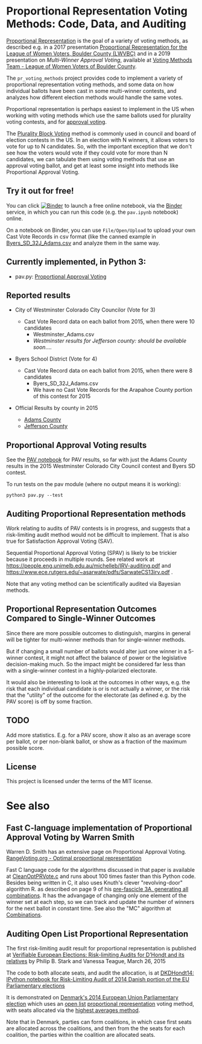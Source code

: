 # Proportional Representation Voting Methods: Code, Data, and Auditing

[Proportional Representation](https://en.wikipedia.org/wiki/Proportional_representation)
is the goal of a variety of voting methods, as described e.g. in a 2017 presentation
[Proportional Representation for the League of Women Voters, Boulder County (LWVBC)](http://bcn.boulder.co.us/~neal/elections/proportional-representation-lwv/#1)
and in a 2019 presentation on *Multi-Winner Approval Voting*, available at
[Voting Methods Team - League of Women Voters of Boulder County](https://www.lwvbc.org/content.aspx?page_id=22&club_id=629866&module_id=301984).

The `pr_voting_methods` project provides code to implement a variety of proportional representation voting methods, and some data on how individual ballots have been cast in some multi-winner contests, and analyzes how different election methods would handle the same votes.

Proportional representation is perhaps easiest to implement in the US when working with voting methods which use the same ballots used for plurality voting contests, and for [approval voting](https://en.wikipedia.org/wiki/Approval_voting).

The [Plurality Block Voting](https://en.wikipedia.org/wiki/Plurality-at-large_voting) method is commonly used in council and board of election contests in the US. In an election with N winners, it allows voters to vote for up to N candidates.  So, with the important exception that we don't see how the voters would vote if they could vote for more than N candidates, we can tabulate them using voting methods that use an approval voting ballot, and get at least some insight into methods like Proportional Approval Voting.

## Try it out for free!
You can click [![Binder](https://mybinder.org/badge.svg)](https://mybinder.org/v2/gh/nealmcb/pr_voting_methods/master)
to launch a free online notebook, via the [Binder](https://mybinder.org/) service, in which you can run this code (e.g. the `pav.ipynb` notebook) online.

On a notebook on Binder, you can use `File/Open/Upload` to upload your own Cast Vote Records in csv format (like the canned example in [Byers_SD_32J_Adams.csv](Byers_SD_32J_Adams.csv) and analyze them in the same way.

## Currently implemented, in Python 3:

* pav.py: [Proportional Approval Voting](https://en.wikipedia.org/wiki/Proportional_approval_voting)

## Reported results

* City of Westminster Colorado City Councilor (Vote for 3)
  * Cast Vote Record data on each ballot from 2015, when there were 10 candidates
    * Westminster_Adams.csv
    * *Westminster results for Jefferson county: should be available soon*....

* Byers School District (Vote for 4)
  * Cast Vote Record data on each ballot from 2015, when there were 8 candidates
    * Byers_SD_32J_Adams.csv
    * We have no Cast Vote Records for the Arapahoe County portion of this contest for 2015

* Official Results by county in 2015
  * [Adams County](http://results.enr.clarityelections.com/CO/Adams/56803/157259/Web01/en/summary.html)
  * [Jefferson County](http://results.enr.clarityelections.com/CO/Jefferson/56801/157251/Web01/en/summary.html)

## Proportional Approval Voting results

See the [PAV notebook](https://github.com/nealmcb/pr_voting_methods/blob/master/pav.ipynb)
for PAV results, so far with just the Adams County results
in the 2015 Westminster Colorado City Council contest and Byers SD contest.

To run tests on the pav module (where no output means it is working):

    python3 pav.py --test

## Auditing Proportional Representation methods

Work relating to audits of PAV contests is in progress, and suggests that a
risk-limiting audit method would not be difficult to implement. That is also
true for Satisfaction Approval Voting (SAV).

Sequential Proportional Approval Voting (SPAV) is likely to be trickier because it proceeds in multiple rounds.
See related work at https://people.eng.unimelb.edu.au/michelleb/IRV-auditing.pdf and
https://www.ece.rutgers.edu/~asarwate/pdfs/SarwateCS13irv.pdf .

Note that any voting method can be scientifically audited via Bayesian methods.

## Proportional Representation Outcomes Compared to Single-Winner Outcomes

Since there are more possible outcomes to distinguish, margins in general will
be tighter for multi-winner methods than for single-winner methods.

But if changing a small number of ballots would alter just one winner in a 5-winner
contest, it might not affect the balance of power or the legislative
decision-making much.  So the impact might be considered far less than with a
single-winner contest in a highly-polarized electorate.

It would also be interesting to look at the outcomes in other ways, e.g. the
risk that each individual candidate is or is not actually a winner, or the risk
that the "utility" of the outcome for the electorate (as defined e.g. by the PAV
score) is off by some fraction.

## TODO

Add more statistics.  E.g. for a PAV score, show it also as an average score per ballot, or per non-blank ballot, or show as a fraction of the maximum possible score.

## License
This project is licensed under the terms of the MIT license.

# See also

## Fast C-language implementation of Proportional Approval Voting by Warren Smith

Warren D. Smith has an extensive page on Proportional Approval Voting.
[RangeVoting.org - Optimal proportional representation](https://rangevoting.org/QualityMulti.html)

Fast C language code for the algorithms discussed in that paper is available at
[CleanOptPRVote.c](https://rangevoting.org/CleanOptPRVote.c)
and runs about 100 times faster than this Python code.
Besides being written in C, it also uses Knuth's clever "revolving-door" algorithm R.
as described on page 9 of his [pre-fascicle 3A, generating all combinations](https://www.kcats.org/csci/464/doc/knuth/fascicles/fasc3a.pdf).
It has the advangage of changing only one element of the winner set at each step,
so we can track and update the number of winners for the next ballot in constant time.
See also the "MC" algorithm at [Combinations](http://combos.org/comb).

## Auditing Open List Proportional Representation
The first risk-limiting audit result for proportional representation is published at
[Verifiable European Elections: Risk-limiting Audits
for D’Hondt and its relatives](https://www.usenix.org/jets/issues/0301/stark) by
Philip B. Stark and Vanessa Teague, March 26, 2015

The code to both allocate seats, and audit the allocation, is at
[DKDHondt14: IPython notebook for Risk-Limiting Audit of 2014 Danish portion of
the EU Parliamentary elections](https://github.com/pbstark/DKDHondt14)

It is demonstrated on [Denmark's 2014 European Union Parliamentary election](https://en.wikipedia.org/wiki/2014_European_Parliament_election_in_Denmark)
which uses an [open list](https://en.wikipedia.org/wiki/Open_list)
[proportional representation](https://en.wikipedia.org/wiki/Party-list_proportional_representation)
voting method, with seats allocated via the
[highest averages method](https://en.wikipedia.org/wiki/Highest_averages_method).

Note that in Denmark, parties can form coalitions, in which case first seats are
allocated across the coalitions, and then from the the seats for each coalition,
the parties within the coalition are allocated seats.
